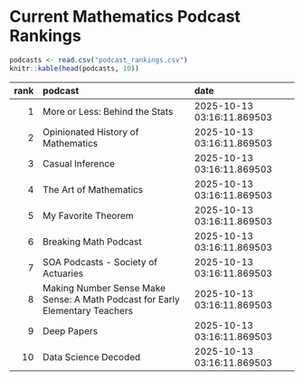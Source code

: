 # Current Mathematics Podcast Rankings


``` r
podcasts <- read.csv("podcast_rankings.csv")
knitr::kable(head(podcasts, 10))
```

| rank | podcast | date |
|---:|:---|:---|
| 1 | More or Less: Behind the Stats | 2025-10-13 03:16:11.869503 |
| 2 | Opinionated History of Mathematics | 2025-10-13 03:16:11.869503 |
| 3 | Casual Inference | 2025-10-13 03:16:11.869503 |
| 4 | The Art of Mathematics | 2025-10-13 03:16:11.869503 |
| 5 | My Favorite Theorem | 2025-10-13 03:16:11.869503 |
| 6 | Breaking Math Podcast | 2025-10-13 03:16:11.869503 |
| 7 | SOA Podcasts - Society of Actuaries | 2025-10-13 03:16:11.869503 |
| 8 | Making Number Sense Make Sense: A Math Podcast for Early Elementary Teachers | 2025-10-13 03:16:11.869503 |
| 9 | Deep Papers | 2025-10-13 03:16:11.869503 |
| 10 | Data Science Decoded | 2025-10-13 03:16:11.869503 |
